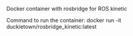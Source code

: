 Docker container with rosbridge for ROS kinetic

Command to run the container: docker run -it duckietown/rosbridge_kinetic:latest
